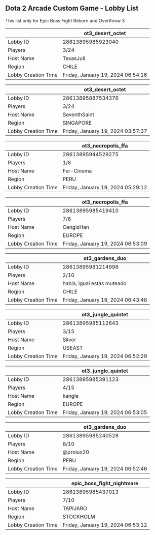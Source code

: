 ## Dota 2 Arcade Custom Game - Lobby List

This list only for Epic Boss Fight Reborn and Overthrow 3

|  | ot3_desert_octet |
| ------ | ------ |
| Lobby ID | 28613895985923040 |
| Players | 3/24 |
| Host Name | TexasJuli |
| Region | CHILE |
| Lobby Creation Time | Friday, January 19, 2024 06:54:16 |


|  | ot3_desert_octet |
| ------ | ------ |
| Lobby ID | 28613895887534376 |
| Players | 3/24 |
| Host Name | SeventhSaint |
| Region | SINGAPORE |
| Lobby Creation Time | Friday, January 19, 2024 03:57:37 |


|  | ot3_necropolis_ffa |
| ------ | ------ |
| Lobby ID | 28613895944529275 |
| Players | 1/8 |
| Host Name | Fer-Cinema |
| Region | PERU |
| Lobby Creation Time | Friday, January 19, 2024 05:29:12 |


|  | ot3_necropolis_ffa |
| ------ | ------ |
| Lobby ID | 28613895985419410 |
| Players | 7/8 |
| Host Name | CengizHan |
| Region | EUROPE |
| Lobby Creation Time | Friday, January 19, 2024 06:53:09 |


|  | ot3_gardens_duo |
| ------ | ------ |
| Lobby ID | 28613895981214998 |
| Players | 2/10 |
| Host Name | habla, igual estas muteado |
| Region | CHILE |
| Lobby Creation Time | Friday, January 19, 2024 06:43:48 |


|  | ot3_jungle_quintet |
| ------ | ------ |
| Lobby ID | 28613895985112643 |
| Players | 3/15 |
| Host Name | Silver |
| Region | USEAST |
| Lobby Creation Time | Friday, January 19, 2024 06:52:29 |


|  | ot3_jungle_quintet |
| ------ | ------ |
| Lobby ID | 28613895985391123 |
| Players | 4/15 |
| Host Name | kangle |
| Region | EUROPE |
| Lobby Creation Time | Friday, January 19, 2024 06:53:05 |


|  | ot3_gardens_duo |
| ------ | ------ |
| Lobby ID | 28613895985240528 |
| Players | 8/10 |
| Host Name | @prolux20 |
| Region | PERU |
| Lobby Creation Time | Friday, January 19, 2024 06:52:46 |


|  | epic_boss_fight_nightmare |
| ------ | ------ |
| Lobby ID | 28613895985437013 |
| Players | 7/10 |
| Host Name | TAPIJARO |
| Region | STOCKHOLM |
| Lobby Creation Time | Friday, January 19, 2024 06:53:12 |


